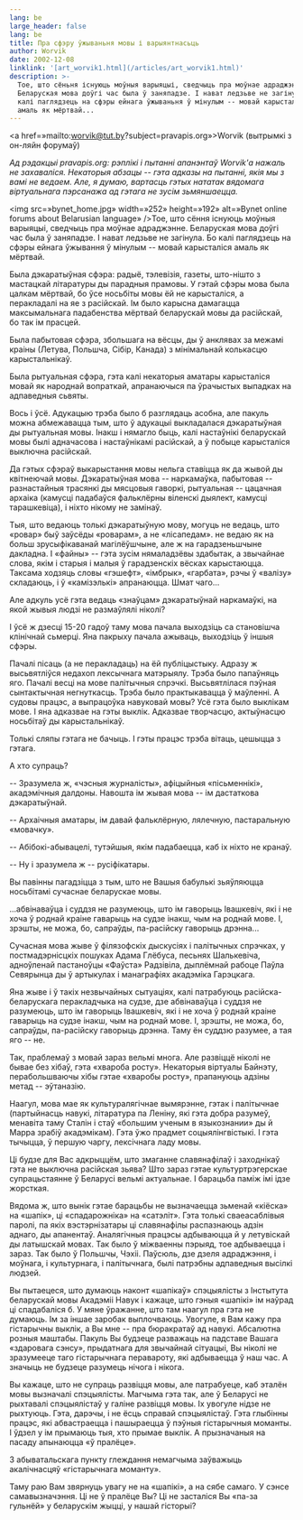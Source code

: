 ```yaml
---
lang: be
large_header: false
lang: be
title: Пра сфэру ўжываньня мовы і варыянтнасьць
author: Worvik
date: 2002-12-08
linklink: '[art_worvik1.html](/articles/art_worvik1.html)'
description: >-
  Тое, што сёньня існуюць моўныя варыяцыі, сведчыць пра моўнае адраджэньне.
  Беларуская мова доўгі час была ў заняпадзе. І нават ледзьве не загінула. Бо
  калі паглядзець на сфэры ейнага ўжываньня ў мінулым -- мовай карысталіся
  амаль як мёртвай...
---
```



<a href=»mailto:worvik@tut.by?subject=pravapis.org»>Worvik</a> (вытрымкі з он-ляйн форумаў)

 *Ад рэдакцыі pravapis.org: рэплікі і пытанні апанэнтаў Worvik'а нажаль не захаваліся. Некаторыя абзацы -- гэта адказы на пытанні, якія мы з вамі не  ведаем. Але, я думаю, вартасць гэтых нататак вядомага віртуальнага пэрсанажа ад гэтага не зусім зьмяншаецца.* 

<img src=»bynet_home.jpg» width=»252» height=»192» alt=»Bynet online forums about Belarusian language» />Тое, што сёння існуюць моўныя варыяцыі, сведчыць пра моўнае адраджэнне. Беларуская мова доўгі час была ў заняпадзе. І нават ледзьве не загінула. Бо калі паглядзець на сфэры ейнага ўжывання ў мінулым -- мовай карысталіся амаль як мёртвай.

Была дэкаратыўная сфэра: радыё, тэлевізія, газеты, што-нішто з мастацкай літаратуры ды парадныя прамовы. У гэтай сфэры мова была цалкам мёртвай, бо ўсе носьбіты мовы ёй не карысталіся, а перакладалі на яе з расійскай. Ім было карысна дамагацца максымальнага падабенства мёртвай беларускай мовы да расійскай, бо так ім прасцей.

Была пабытовая сфэра, збольшага на вёсцы, ды ў анклявах за межамі краіны (Летува, Польшча, Сібір, Канада) з мінімальнай колькасцю карыстальнікаў.

Была рытуальная сфэра, гэта калі некаторыя аматары карысталіся мовай як народнай вопраткай, апранаючыся па ўрачыстых выпадках на адпаведныя сьвяты.

Вось і ўсё. Адукацыю трэба было б разглядаць асобна, але пакуль можна абмежавацца тым, што ў адукацыі выкладалася дэкаратыўная ды рытуальная мовы. Інакш і нямагло быць, калі настаўнікі беларускай мовы былі адначасова і настаўнікамі расійскай, а ў побыце карысталіся выключна расійскай.

Да гэтых сфэраў выкарыстання мовы нельга ставіцца як да жывой ды квітнеючай мовы. Дэкаратыўная мова -- наркамаўка, пабытовая -- разнастайныя трасянкі ды мясцовыя гаворкі, рытуальная -- цацачная архаіка (камусці падабаўся фальклёрны віленскі дыялект, камусці тарашкевіца), і ніхто нікому не замінаў.

Тыя, што ведаюць толькі дэкаратыўную мову, могуць не  ведаць, што «ровар» быў заўсёды «роварам», а не «лісапедам». не  ведаю як на больш зрусыфікаванай магілёўшчыне, але ж на гарадзеньшчыне дакладна. І «файны» -- гэта зусім нямаладзёвы здабытак, а звычайнае слова, якім і старыя і малыя ў гарадзенскіх вёсках карыстаюцца. Таксама ходзяць словы «гэшефт», «імбрык», «гарбата», рэчы ў «валізу» складаюць, і ў «камізэлькі» апранаюцца. Шмат чаго...

Але адкуль усё гэта ведаць «знаўцам» дэкаратыўнай наркамаўкі, на якой жывыя людзі не размаўлялі ніколі?

І ўсё ж дзесці 15-20 гадоў таму мова пачала выходзіць са становішча клінічнай сьмерці. Яна пакрыху пачала ажываць, выходзіць ў іншыя сфэры.

Пачалі пісаць (а не перакладаць) на ёй публіцыстыку. Адразу ж высьвятліўся недахоп лексычнага матэрыялу. Трэба было папаўняць яго. Пачалі весці на мове палітычныя спрэчкі. Высьвятлілася пэўная сынтактычная негнуткасць. Трэба было практыкавацца ў маўленні. А судовы працэс, а выпрацоўка навуковай мовы? Усё гэта было выклікам мове. І яна адказвае на гэты выклік. Адказвае творчасцю, актыўнасцю носьбітаў ды карыстальнікаў.

Толькі сляпы гэтага не бачыць. І гэты працэс трэба вітаць, цешыцца з гэтага.

А хто супраць?

-- Зразумела ж, «чэсныя журналісты», афіцыйныя «пісьменнікі», акадэмічныя далдоны. Навошта ім жывая мова -- ім дастаткова дэкаратыўнай.

-- Архаічныя аматары, ім давай фальклёрную, лялечную, пастаральную «мовачку».

-- Абібокі-абывацелі, тутэйшыя, якім падабаецца, каб іх ніхто не кранаў.

-- Ну і зразумела ж -- русіфікатары.

Вы павінны пагадзіцца з тым, што не Вашыя бабулькі зьяўляюцца носьбітамі сучаснае беларускае мовы.

...абвінаваўца і суддзя не разумеюць, што ім гаворыць Івашкевіч, які і не  хоча ў роднай краіне гаварыць на судзе інакш, чым на роднай мове. І, зрэшты, не  можа, бо, сапраўды, па-расійску гаворыць дрэнна...

Сучасная мова жыве ў філязофскіх дыскусіях і палітычных спрэчках, у постмадэрнісцкіх пошуках Адама Глёбуса, песьнях Шалькевіча, адноўленай пастаноўцы «Фаўста» Радзівіла, дыплёмнай рабоце Паўла Севярынца ды ў артыкулах і манаграфіях акадэміка Гарэцкага.

Яна жыве і ў такіх незвычайных сытуаціях, калі патрабуюць расійска-беларускага перакладчыка на судзе, дзе абвінаваўца і суддзя не разумеюць, што ім гаворыць Івашкевіч, які і не  хоча ў роднай краіне гаварыць на судзе інакш, чым на роднай мове. І, зрэшты, не  можа, бо, сапраўды, па-расійску гаворыць дрэнна. Таму ён суддзю разумее, а тая яго -- не.

Так, праблемаў з мовай зараз вельмі многа. Але развіццё ніколі не бывае без хібаў, гэта «хвароба росту». Некаторыя віртуалы Байнэту, перабольшваючы хібы гэтае «хваробы росту», прапануюць адзіны метад -- эўтаназію.

Наагул, мова мае як культуралягічнае вымярэнне, гэтак і палітычнае (партыйнасць навукі, літаратура па Леніну, які гэта добра разумеў, менавіта таму Сталін і стаў «большим ученым в языкознании» ды й Марра зрабіў акадэмікам). Гэта ўжо прадмет соцыялінгвістыкі. І гэта тычыцца, ў першую чаргу, лексічнага ладу мовы.

Ці будзе для Вас адкрыццём, што змаганне славянафілаў і заходнікаў гэта не выключна расійская зьява? Што зараз гэтае культуртрэгерскае супрацьстаянне ў Беларусі вельмі актуальнае. І барацьба паміж імі ідзе жорсткая.

Вядома ж, што вынік гэтае барацьбы не вызначаецца зьменай «кіёска» на «шапік», ці «спадарожніка» на «сатэліт». Гэта толькі сваеасаблівыя паролі, па якіх вэстэрнізатары ці славянафілы распазнаюць адзін аднаго, ды апанентаў. Аналягічныя працэсы адбываюцца й у летувіскай ды латышскай мовах. Так было ў міжваенны пэрыяд, тое адбываецца і зараз. Так было ў Польшчы, Чэхіі. Паўсюль, дзе дзеля адраджэння, і моўнага, і культурнага, і палітычнага, былі патрэбны адпаведныя высілкі людзей.

Вы пытаецеся, што думаюць наконт «шапiкаў» спэцыялiсты з Iнстытута беларускай мовы Акадэмii Навук і кажаце, што гэныя «шапiкi» iм наўрад цi спадабалicя б. У мяне ўражанне, што там наагул пра гэта не  думаюць. Ім за іншае заробак выплочваюць. Увогуле, я Вам кажу пра гістарычны выклік, а Вы мне -- пра бюракратаў ад навукі. Абсалютна розныя маштабы. Пакуль Вы будзеце разважаць на падставе Вашага «здаровага сэнсу», прыдатнага для звычайнай сітуацыі, Вы ніколі не зразумееце таго гістарычнага перавароту, які адбываецца ў наш час. А значыць не  будзеце разумець нічога і нікога.

Вы кажаце, што не  супраць развiцця мовы, але патрабуеце, каб эталён мовы вызначалі спэцыялісты. Магчыма гэта так, але ў Беларусі не рыхтавалі спэцыялістаў у галіне развіцця мовы. Іх увогуле нідзе не рыхтуюць. Гэта, дарэчы, і не  ёсць справай спэцыялістаў. Гэта глыбінны працэс, які абвастраецца і пашыраецца ў пэўныя гістарычныя моманты. І ўдзел у ім прымаюць тыя, хто прымае выклік. А прызначаныя на пасаду апынаюцца «ў пралёце».

З абыватальскага пункту глеждання немагчыма заўважыць акалічнасцяў «гістарычнага моманту».

Таму раю Вам звярнуць увагу не на «шапікі», а на сябе самаго. У сэнсе самавызначэння. Ці не ў пралёце Вы? Ці не засталіся Вы «па-за гульнёй» у беларускім жыцці, у нашай гісторыі?
